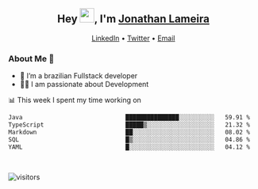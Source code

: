 <h2 align="center">Hey <img src="https://github.com/TheDudeThatCode/TheDudeThatCode/blob/master/Assets/Hi.gif" width="29">, I'm <a href="https://www.linkedin.com/in/jonathanlameira/">Jonathan Lameira</a></h2>
<p align="center">
  <a href="https://www.linkedin.com/in/jonathanlameira/">LinkedIn</a> •
  <a href="https://twitter.com/jlameira">Twitter</a> •
  <a href="mailto:jlameira@gmail.com">Email</a>
</p>

### About Me 🚀
- 🌱  I’m a brazilian Fullstack developer</br>
- 👨‍💻  I am passionate about Development</br>

<!-- ![Jonathan Lameira github stats](https://github-readme-stats.vercel.app/api?username=jlameirameli&show_icons=true&hide_border=true)&nbsp;&nbsp; -->

📊 This week I spent my time working on
<!--START_SECTION:waka-->

```txt
Java                             ███████████████░░░░░░░░░░   59.91 %
TypeScript                       █████▒░░░░░░░░░░░░░░░░░░░   21.32 %
Markdown                         ██░░░░░░░░░░░░░░░░░░░░░░░   08.02 %
SQL                              █▒░░░░░░░░░░░░░░░░░░░░░░░   04.86 %
YAML                             █░░░░░░░░░░░░░░░░░░░░░░░░   04.12 %
```

<!--END_SECTION:waka-->

<br />

![visitors](https://visitor-badge.laobi.icu/badge?page_id=jlameira.jlameira)
